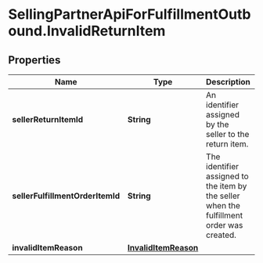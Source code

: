 # SellingPartnerApiForFulfillmentOutbound.InvalidReturnItem

## Properties
Name | Type | Description | Notes
------------ | ------------- | ------------- | -------------
**sellerReturnItemId** | **String** | An identifier assigned by the seller to the return item. | 
**sellerFulfillmentOrderItemId** | **String** | The identifier assigned to the item by the seller when the fulfillment order was created. | 
**invalidItemReason** | [**InvalidItemReason**](InvalidItemReason.md) |  | 
